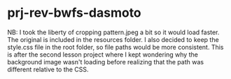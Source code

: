 # prj-rev-bwfs-dasmoto

NB: I took the liberty of cropping pattern.jpeg a bit so it would load faster.  The original is included in the resources folder.
I also decided to keep the style.css file in the root folder, so file paths would be more consistent.  This is after the second lesson
project where I kept wondering why the background image wasn't loading before realizing that the path was different relative to the CSS.
